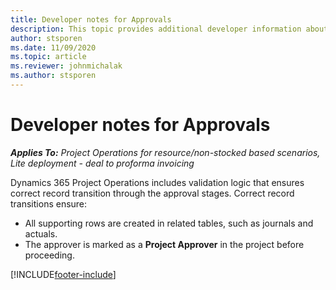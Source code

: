 ```yaml
---
title: Developer notes for Approvals
description: This topic provides additional developer information about working with approvals.
author: stsporen
ms.date: 11/09/2020
ms.topic: article
ms.reviewer: johnmichalak
ms.author: stsporen
---
```


# Developer notes for Approvals

_**Applies To:** Project Operations for resource/non-stocked based scenarios, Lite deployment - deal to proforma invoicing_

Dynamics 365 Project Operations includes validation logic that ensures correct record transition through the approval stages. Correct record transitions ensure: 

  - All supporting rows are created in related tables, such as journals and actuals.
  - The approver is marked as a **Project Approver** in the project before proceeding.


[!INCLUDE[footer-include](../includes/footer-banner.md)]